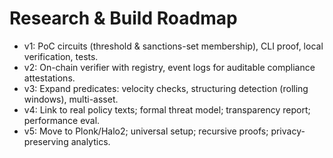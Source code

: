 # Research & Build Roadmap

- v1: PoC circuits (threshold & sanctions-set membership), CLI proof, local verification, tests.
- v2: On-chain verifier with registry, event logs for auditable compliance attestations.
- v3: Expand predicates: velocity checks, structuring detection (rolling windows), multi-asset.
- v4: Link to real policy texts; formal threat model; transparency report; performance eval.
- v5: Move to Plonk/Halo2; universal setup; recursive proofs; privacy-preserving analytics.
